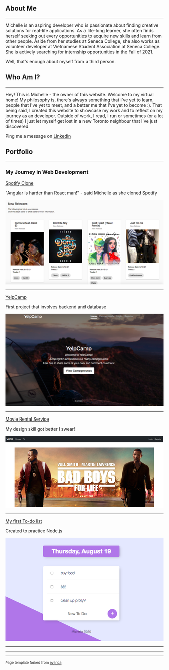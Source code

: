 ## About Me

---

Michelle is an aspiring developer who is passionate about finding creative solutions for real-life applications. As a life-long learner, she often finds herself seeking out every opportunities to acquire new skills and learn from other people. Aside from her studies at Seneca College, she also works as volunteer developer at Vietnamese Student Association at Seneca College.  She is actively searching for internship opportunities in the Fall of 2021. 

Well, that's enough about myself from a third person.

## Who Am I?
---

Hey! This is Michelle - the owner of this website. Welcome to my virtual home!
My philosophy is, there's always something that I've yet to learn, people that I've yet to meet, and a better me that I've yet to become :). 
That being said, I created this website to showcase my work and to reflect on my journey as an developer. 
Outside of work, I read, I run or sometimes (or a lot of times) I just let myself get lost in a new Toronto neighbour that I've just discovered.

Ping me a message on [Linkedin](https://www.linkedin.com/in/michelle-nguyen-713a81170/)


## Portfolio

---

### My Journey in Web Development

[Spotify Clone](https://sharp-kowalevski-020c5c.netlify.app/)
<p>"Angular is harder than React man!" - said Michelle as she cloned Spotify</p>
<img src="images/spotify-clone.jpg?raw=true"/>

---
[YelpCamp](https://michelle-yelp-camp.herokuapp.com/)
<p>First project that involves backend and database</p>
<img src="images/yelpcamp.jpg?raw=true"/>



---
[Movie Rental Service](/)
<p>My design skill got better I swear!</p>
<img src="images/vudu.png?raw=true"/>


---
[My first To-do list](https://michelle-to-do-list.herokuapp.com/)
<p>Created to practice Node.js</p>
<img src="images/todo-list.jpg?raw=true"/>

---


---




---
<p style="font-size:11px">Page template forked from <a href="https://github.com/evanca/quick-portfolio">evanca</a></p>
<!-- Remove above link if you don't want to attibute -->
